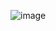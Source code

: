 ![image](https://github.com/BG211111/modny-styl/assets/169336204/f7fc0a63-b35e-4d8a-8e70-d7dde3ae297b)
